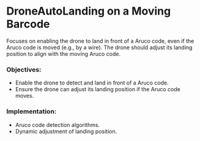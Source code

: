 # DroneAutoLanding on a Moving Barcode

Focuses on enabling the drone to land in front of a Aruco code, even if the Aruco code is moved (e.g., by a wire). The drone should adjust its landing position to align with the moving Aruco code.

### Objectives:
- Enable the drone to detect and land in front of a Aruco code.
- Ensure the drone can adjust its landing position if the Aruco code moves.

### Implementation:
- Aruco code detection algorithms.
- Dynamic adjustment of landing position.
